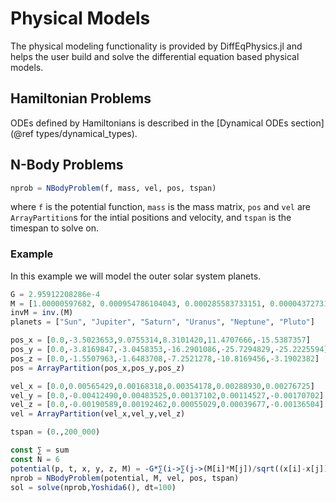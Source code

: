 # Physical Models

The physical modeling functionality is provided by DiffEqPhysics.jl and helps
the user build and solve the differential equation based physical models.

## Hamiltonian Problems

ODEs defined by Hamiltonians is described in the
[Dynamical ODEs section](@ref types/dynamical_types).

## N-Body Problems

```julia
nprob = NBodyProblem(f, mass, vel, pos, tspan)
```

where `f` is the potential function, `mass` is the mass matrix, `pos` and `vel`
are `ArrayPartition`s for the intial positions and velocity, and `tspan` is the
timespan to solve on.

### Example

In this example we will model the outer solar system planets.

```julia
G = 2.95912208286e-4
M = [1.00000597682, 0.000954786104043, 0.000285583733151, 0.0000437273164546, 0.0000517759138449, 1/1.3e8]
invM = inv.(M)
planets = ["Sun", "Jupiter", "Saturn", "Uranus", "Neptune", "Pluto"]

pos_x = [0.0,-3.5023653,9.0755314,8.3101420,11.4707666,-15.5387357]
pos_y = [0.0,-3.8169847,-3.0458353,-16.2901086,-25.7294829,-25.2225594]
pos_z = [0.0,-1.5507963,-1.6483708,-7.2521278,-10.8169456,-3.1902382]
pos = ArrayPartition(pos_x,pos_y,pos_z)

vel_x = [0.0,0.00565429,0.00168318,0.00354178,0.00288930,0.00276725]
vel_y = [0.0,-0.00412490,0.00483525,0.00137102,0.00114527,-0.00170702]
vel_z = [0.0,-0.00190589,0.00192462,0.00055029,0.00039677,-0.00136504]
vel = ArrayPartition(vel_x,vel_y,vel_z)

tspan = (0.,200_000)

const ∑ = sum
const N = 6
potential(p, t, x, y, z, M) = -G*∑(i->∑(j->(M[i]*M[j])/sqrt((x[i]-x[j])^2 + (y[i]-y[j])^2 + (z[i]-z[j])^2), 1:i-1), 2:N)
nprob = NBodyProblem(potential, M, vel, pos, tspan)
sol = solve(nprob,Yoshida6(), dt=100)
```
